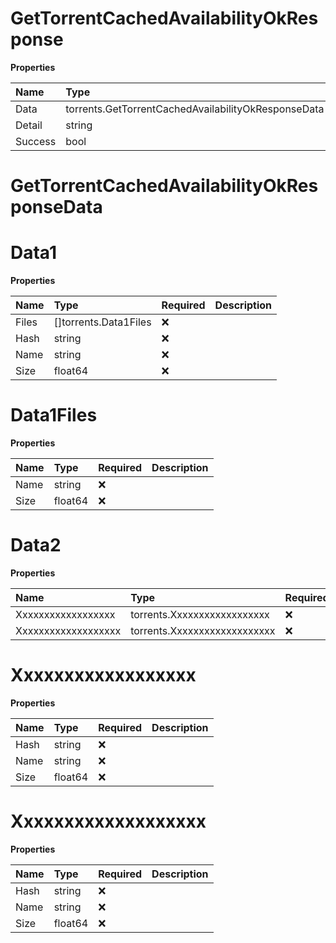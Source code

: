 # GetTorrentCachedAvailabilityOkResponse

**Properties**

| Name    | Type                                                | Required | Description |
| :------ | :-------------------------------------------------- | :------- | :---------- |
| Data    | torrents.GetTorrentCachedAvailabilityOkResponseData | ❌       |             |
| Detail  | string                                              | ❌       |             |
| Success | bool                                                | ❌       |             |

# GetTorrentCachedAvailabilityOkResponseData

# Data1

**Properties**

| Name  | Type                  | Required | Description |
| :---- | :-------------------- | :------- | :---------- |
| Files | []torrents.Data1Files | ❌       |             |
| Hash  | string                | ❌       |             |
| Name  | string                | ❌       |             |
| Size  | float64               | ❌       |             |

# Data1Files

**Properties**

| Name | Type    | Required | Description |
| :--- | :------ | :------- | :---------- |
| Name | string  | ❌       |             |
| Size | float64 | ❌       |             |

# Data2

**Properties**

| Name                | Type                         | Required | Description |
| :------------------ | :--------------------------- | :------- | :---------- |
| Xxxxxxxxxxxxxxxxxx  | torrents.Xxxxxxxxxxxxxxxxxx  | ❌       |             |
| Xxxxxxxxxxxxxxxxxxx | torrents.Xxxxxxxxxxxxxxxxxxx | ❌       |             |

# Xxxxxxxxxxxxxxxxxx

**Properties**

| Name | Type    | Required | Description |
| :--- | :------ | :------- | :---------- |
| Hash | string  | ❌       |             |
| Name | string  | ❌       |             |
| Size | float64 | ❌       |             |

# Xxxxxxxxxxxxxxxxxxx

**Properties**

| Name | Type    | Required | Description |
| :--- | :------ | :------- | :---------- |
| Hash | string  | ❌       |             |
| Name | string  | ❌       |             |
| Size | float64 | ❌       |             |
